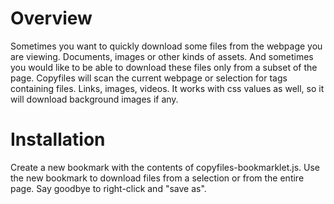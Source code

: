 Overview
========
Sometimes you want to quickly download some files from the webpage you are viewing. Documents, images or other kinds of assets. And sometimes you would like to be able to download these files only from a subset of the page.
Copyfiles will scan the current webpage or selection for tags containing files. Links, images, videos. It works with css values as well, so it will download background images if any.

Installation
============
Create a new bookmark with the contents of copyfiles-bookmarklet.js. Use the new bookmark to download files from a selection or from the entire page. Say goodbye to right-click and "save as".
